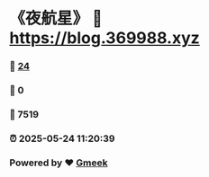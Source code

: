 # 《夜航星》 :link: https://blog.369988.xyz 
### :page_facing_up: [24](https://blog.369988.xyz/tag.html) 
### :speech_balloon: 0 
### :hibiscus: 7519 
### :alarm_clock: 2025-05-24 11:20:39 
### Powered by :heart: [Gmeek](https://github.com/Meekdai/Gmeek)
